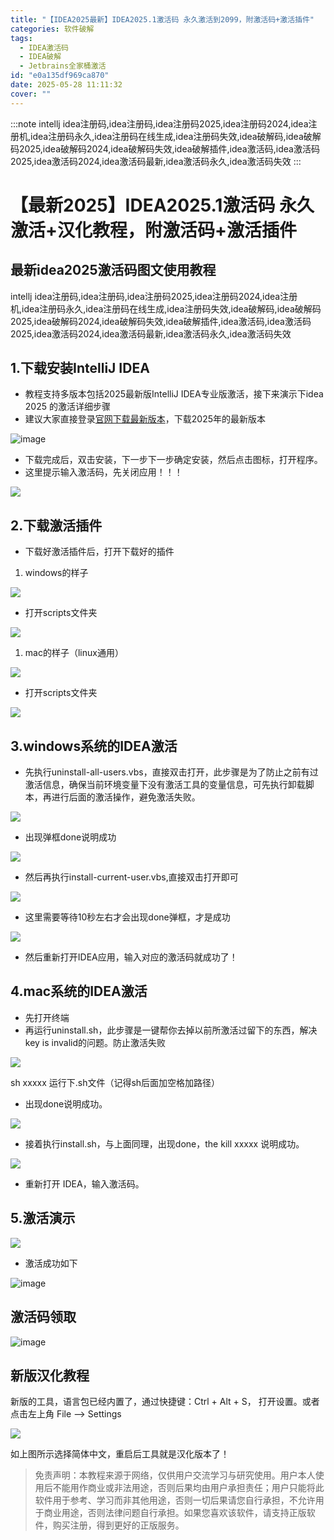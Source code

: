 ```yaml
---
title: "【IDEA2025最新】IDEA2025.1激活码 永久激活到2099，附激活码+激活插件"
categories: 软件破解
tags: 
  - IDEA激活码
  - IDEA破解
  - Jetbrains全家桶激活
id: "e0a135df969ca870"
date: 2025-05-28 11:11:32
cover: ""
---
```


:::note
intellj idea注册码,idea注册码,idea注册码2025,idea注册码2024,idea注册机,idea注册码永久,idea注册码在线生成,idea注册码失效,idea破解码,idea破解码2025,idea破解码2024,idea破解码失效,idea破解插件,idea激活码,idea激活码2025,idea激活码2024,idea激活码最新,idea激活码永久,idea激活码失效
:::

# 【最新2025】IDEA2025.1激活码 永久激活+汉化教程，附激活码+激活插件

## 最新idea2025激活码图文使用教程
intellj idea注册码,idea注册码,idea注册码2025,idea注册码2024,idea注册机,idea注册码永久,idea注册码在线生成,idea注册码失效,idea破解码,idea破解码2025,idea破解码2024,idea破解码失效,idea破解插件,idea激活码,idea激活码2025,idea激活码2024,idea激活码最新,idea激活码永久,idea激活码失效

## 1.下载安装IntelliJ IDEA
- 教程支持多版本包括2025最新版IntelliJ IDEA专业版激活，接下来演示下idea 2025 的激活详细步骤
- 建议大家直接登录[官网下载最新版本](https://www.jetbrains.com.cn/idea/download)，下载2025年的最新版本

![image](https://gitee.com/jianlao888/ideaactivation-code/raw/master/img/idea0.png "最新版本和时间")

- 下载完成后，双击安装，下一步下一步确定安装，然后点击图标，打开程序。
- 这里提示输入激活码，先关闭应用！！！

![](https://gitee.com/jianlao888/ideaactivation-code/raw/master/img/idea1.png)


## 2.下载激活插件

- 下载好激活插件后，打开下载好的插件

1. windows的样子

![](https://gitee.com/jianlao888/ideaactivation-code/raw/master/img/idea2.png)


- 打开scripts文件夹

![](https://gitee.com/jianlao888/ideaactivation-code/raw/master/img/idea3.png)


1. mac的样子（linux通用）

![](https://gitee.com/jianlao888/ideaactivation-code/raw/master/img/ieda4.jpg)


- 打开scripts文件夹

![](https://gitee.com/jianlao888/ideaactivation-code/raw/master/img/ieda5.jpg)


## 3.windows系统的IDEA激活

- 先执行uninstall-all-users.vbs，直接双击打开，此步骤是为了防止之前有过激活信息，确保当前环境变量下没有激活工具的变量信息，可先执行卸载脚本，再进行后面的激活操作，避免激活失败。

![](https://gitee.com/jianlao888/ideaactivation-code/raw/master/img/idea6.jpg)


- 出现弹框done说明成功

![](https://gitee.com/jianlao888/ideaactivation-code/raw/master/img/idea7.jpg)


- 然后再执行install-current-user.vbs,直接双击打开即可

![](https://gitee.com/jianlao888/ideaactivation-code/raw/master/img/idea8.jpg)


- 这里需要等待10秒左右才会出现done弹框，才是成功

![](https://gitee.com/jianlao888/ideaactivation-code/raw/master/img/idea9.jpg)


- 然后重新打开IDEA应用，输入对应的激活码就成功了！

## 4.mac系统的IDEA激活

- 先打开终端
- 再运行uninstall.sh，此步骤是一键帮你去掉以前所激活过留下的东西，解决key is invalid的问题。防止激活失败

![](https://gitee.com/jianlao888/ideaactivation-code/raw/master/img/idea11.jpg)

sh xxxxx 运行下.sh文件（记得sh后面加空格加路径）

- 出现done说明成功。

![](https://gitee.com/jianlao888/ideaactivation-code/raw/master/img/idea12.jpg)

- 接着执行install.sh，与上面同理，出现done，the kill xxxxx 说明成功。

![](https://gitee.com/jianlao888/ideaactivation-code/raw/master/img/idea13.jpg)

- 重新打开 IDEA，输入激活码。

## 5.激活演示

![](https://gitee.com/jianlao888/ideaactivation-code/raw/master/img/idea14.png)

- 激活成功如下

![image](https://gitee.com/jianlao888/ideaactivation-code/raw/master/img/idea15.png)


## 激活码领取

![image](https://gitee.com/jianlao888/ideaactivation-code/raw/master/img/7zwp03g.png "领取激活码")

## 新版汉化教程

新版的工具，语言包已经内置了，通过快捷键：Ctrl + Alt + S， 打开设置。或者点击左上角 File —\> Settings

![](https://gitee.com/jianlao888/ideaactivation-code/raw/master/img/idea16.png)


如上图所示选择简体中文，重启后工具就是汉化版本了！

> 免责声明：本教程来源于网络，仅供用户交流学习与研究使用。用户本人使用后不能用作商业或非法用途，否则后果均由用户承担责任；用户只能将此软件用于参考、学习而非其他用途，否则一切后果请您自行承担，不允许用于商业用途，否则法律问题自行承担。如果您喜欢该软件，请支持正版软件，购买注册，得到更好的正版服务。